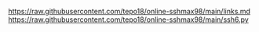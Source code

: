 
https://raw.githubusercontent.com/tepo18/online-sshmax98/main/links.md
https://raw.githubusercontent.com/tepo18/online-sshmax98/main/ssh6.py
